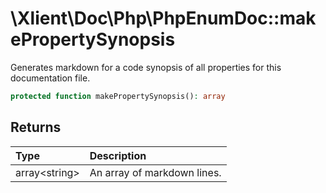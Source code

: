 # \\Xlient\\Doc\\Php\\PhpEnumDoc::makePropertySynopsis

Generates markdown for a code synopsis of all properties for this documentation file.

```php
protected function makePropertySynopsis(): array
```

## Returns

| Type | Description |
| :--- | :--- |
| array\<string\> | An array of markdown lines. |